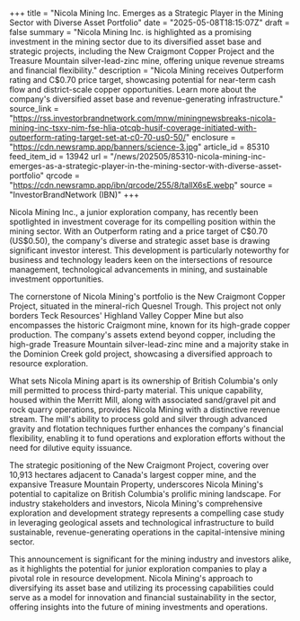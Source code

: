 +++
title = "Nicola Mining Inc. Emerges as a Strategic Player in the Mining Sector with Diverse Asset Portfolio"
date = "2025-05-08T18:15:07Z"
draft = false
summary = "Nicola Mining Inc. is highlighted as a promising investment in the mining sector due to its diversified asset base and strategic projects, including the New Craigmont Copper Project and the Treasure Mountain silver-lead-zinc mine, offering unique revenue streams and financial flexibility."
description = "Nicola Mining receives Outperform rating and C$0.70 price target, showcasing potential for near-term cash flow and district-scale copper opportunities. Learn more about the company's diversified asset base and revenue-generating infrastructure."
source_link = "https://rss.investorbrandnetwork.com/mnw/miningnewsbreaks-nicola-mining-inc-tsxv-nim-fse-hlia-otcqb-husif-coverage-initiated-with-outperform-rating-target-set-at-c0-70-us0-50/"
enclosure = "https://cdn.newsramp.app/banners/science-3.jpg"
article_id = 85310
feed_item_id = 13942
url = "/news/202505/85310-nicola-mining-inc-emerges-as-a-strategic-player-in-the-mining-sector-with-diverse-asset-portfolio"
qrcode = "https://cdn.newsramp.app/ibn/qrcode/255/8/tallX6sE.webp"
source = "InvestorBrandNetwork (IBN)"
+++

<p>Nicola Mining Inc., a junior exploration company, has recently been spotlighted in investment coverage for its compelling position within the mining sector. With an Outperform rating and a price target of C$0.70 (US$0.50), the company's diverse and strategic asset base is drawing significant investor interest. This development is particularly noteworthy for business and technology leaders keen on the intersections of resource management, technological advancements in mining, and sustainable investment opportunities.</p><p>The cornerstone of Nicola Mining's portfolio is the New Craigmont Copper Project, situated in the mineral-rich Quesnel Trough. This project not only borders Teck Resources' Highland Valley Copper Mine but also encompasses the historic Craigmont mine, known for its high-grade copper production. The company's assets extend beyond copper, including the high-grade Treasure Mountain silver-lead-zinc mine and a majority stake in the Dominion Creek gold project, showcasing a diversified approach to resource exploration.</p><p>What sets Nicola Mining apart is its ownership of British Columbia's only mill permitted to process third-party material. This unique capability, housed within the Merritt Mill, along with associated sand/gravel pit and rock quarry operations, provides Nicola Mining with a distinctive revenue stream. The mill's ability to process gold and silver through advanced gravity and flotation techniques further enhances the company's financial flexibility, enabling it to fund operations and exploration efforts without the need for dilutive equity issuance.</p><p>The strategic positioning of the New Craigmont Project, covering over 10,913 hectares adjacent to Canada's largest copper mine, and the expansive Treasure Mountain Property, underscores Nicola Mining's potential to capitalize on British Columbia's prolific mining landscape. For industry stakeholders and investors, Nicola Mining's comprehensive exploration and development strategy represents a compelling case study in leveraging geological assets and technological infrastructure to build sustainable, revenue-generating operations in the capital-intensive mining sector.</p><p>This announcement is significant for the mining industry and investors alike, as it highlights the potential for junior exploration companies to play a pivotal role in resource development. Nicola Mining's approach to diversifying its asset base and utilizing its processing capabilities could serve as a model for innovation and financial sustainability in the sector, offering insights into the future of mining investments and operations.</p>